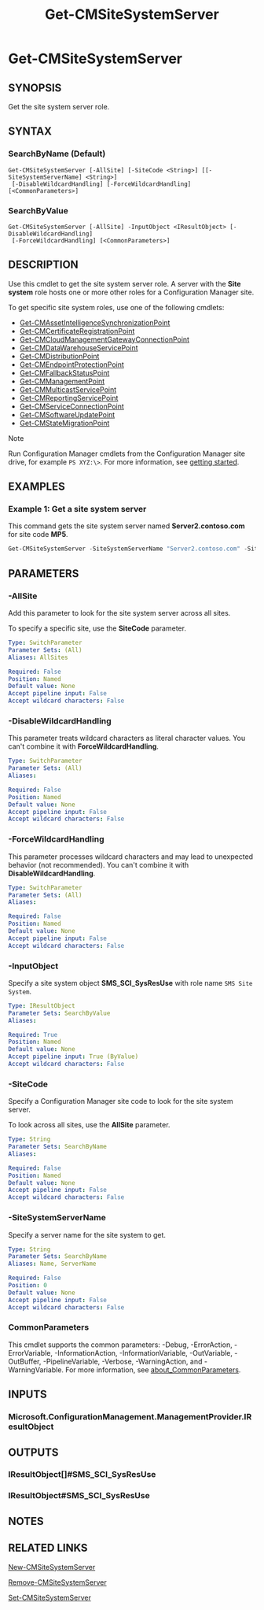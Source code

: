 ﻿---
description: Get the site system server role.
external help file: AdminUI.PS.dll-Help.xml
Module Name: ConfigurationManager
ms.date: 12/28/2020
schema: 2.0.0
title: Get-CMSiteSystemServer
---

# Get-CMSiteSystemServer

## SYNOPSIS

Get the site system server role.

## SYNTAX

### SearchByName (Default)
```
Get-CMSiteSystemServer [-AllSite] [-SiteCode <String>] [[-SiteSystemServerName] <String>]
 [-DisableWildcardHandling] [-ForceWildcardHandling] [<CommonParameters>]
```

### SearchByValue
```
Get-CMSiteSystemServer [-AllSite] -InputObject <IResultObject> [-DisableWildcardHandling]
 [-ForceWildcardHandling] [<CommonParameters>]
```

## DESCRIPTION

Use this cmdlet to get the site system server role. A server with the **Site system** role hosts one or more other roles for a Configuration Manager site.

To get specific site system roles, use one of the following cmdlets:

- [Get-CMAssetIntelligenceSynchronizationPoint](Get-CMAssetIntelligenceSynchronizationPoint.md)
- [Get-CMCertificateRegistrationPoint](Get-CMCertificateRegistrationPoint.md)
- [Get-CMCloudManagementGatewayConnectionPoint](Get-CMCloudManagementGatewayConnectionPoint.md)
- [Get-CMDataWarehouseServicePoint](Get-CMDataWarehouseServicePoint.md)
- [Get-CMDistributionPoint](Get-CMDistributionPoint.md)
- [Get-CMEndpointProtectionPoint](Get-CMEndpointProtectionPoint.md)
- [Get-CMFallbackStatusPoint](Get-CMFallbackStatusPoint.md)
- [Get-CMManagementPoint](Get-CMManagementPoint.md)
- [Get-CMMulticastServicePoint](Get-CMMulticastServicePoint.md)
- [Get-CMReportingServicePoint](Get-CMReportingServicePoint.md)
- [Get-CMServiceConnectionPoint](Get-CMServiceConnectionPoint.md)
- [Get-CMSoftwareUpdatePoint](Get-CMSoftwareUpdatePoint.md)
- [Get-CMStateMigrationPoint](Get-CMStateMigrationPoint.md)

> [!NOTE]
> Run Configuration Manager cmdlets from the Configuration Manager site drive, for example `PS XYZ:\>`. For more information, see [getting started](/powershell/sccm/overview).

## EXAMPLES

### Example 1: Get a site system server

This command gets the site system server named **Server2.contoso.com** for site code **MP5**.

```powershell
Get-CMSiteSystemServer -SiteSystemServerName "Server2.contoso.com" -SiteCode "MP5"
```

## PARAMETERS

### -AllSite

Add this parameter to look for the site system server across all sites.

To specify a specific site, use the **SiteCode** parameter.

```yaml
Type: SwitchParameter
Parameter Sets: (All)
Aliases: AllSites

Required: False
Position: Named
Default value: None
Accept pipeline input: False
Accept wildcard characters: False
```

### -DisableWildcardHandling

This parameter treats wildcard characters as literal character values. You can't combine it with **ForceWildcardHandling**.

```yaml
Type: SwitchParameter
Parameter Sets: (All)
Aliases:

Required: False
Position: Named
Default value: None
Accept pipeline input: False
Accept wildcard characters: False
```

### -ForceWildcardHandling

This parameter processes wildcard characters and may lead to unexpected behavior (not recommended). You can't combine it with **DisableWildcardHandling**.

```yaml
Type: SwitchParameter
Parameter Sets: (All)
Aliases:

Required: False
Position: Named
Default value: None
Accept pipeline input: False
Accept wildcard characters: False
```

### -InputObject

Specify a site system object **SMS_SCI_SysResUse** with role name `SMS Site System`.

```yaml
Type: IResultObject
Parameter Sets: SearchByValue
Aliases:

Required: True
Position: Named
Default value: None
Accept pipeline input: True (ByValue)
Accept wildcard characters: False
```

### -SiteCode

Specify a Configuration Manager site code to look for the site system server.

To look across all sites, use the **AllSite** parameter.

```yaml
Type: String
Parameter Sets: SearchByName
Aliases:

Required: False
Position: Named
Default value: None
Accept pipeline input: False
Accept wildcard characters: False
```

### -SiteSystemServerName

Specify a server name for the site system to get.

```yaml
Type: String
Parameter Sets: SearchByName
Aliases: Name, ServerName

Required: False
Position: 0
Default value: None
Accept pipeline input: False
Accept wildcard characters: False
```

### CommonParameters
This cmdlet supports the common parameters: -Debug, -ErrorAction, -ErrorVariable, -InformationAction, -InformationVariable, -OutVariable, -OutBuffer, -PipelineVariable, -Verbose, -WarningAction, and -WarningVariable. For more information, see [about_CommonParameters](http://go.microsoft.com/fwlink/?LinkID=113216).

## INPUTS

### Microsoft.ConfigurationManagement.ManagementProvider.IResultObject

## OUTPUTS

### IResultObject[]#SMS_SCI_SysResUse

### IResultObject#SMS_SCI_SysResUse

## NOTES

## RELATED LINKS

[New-CMSiteSystemServer](New-CMSiteSystemServer.md)

[Remove-CMSiteSystemServer](Remove-CMSiteSystemServer.md)

[Set-CMSiteSystemServer](Set-CMSiteSystemServer.md)

